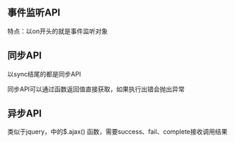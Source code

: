 ## 事件监听API

特点：以on开头的就是事件监听对象

## 同步API

以sync结尾的都是同步API

同步API可以通过函数返回值直接获取，如果执行出错会抛出异常

## 异步API

类似于jquery，中的$.ajax() 函数，需要success、fail、complete接收调用结果